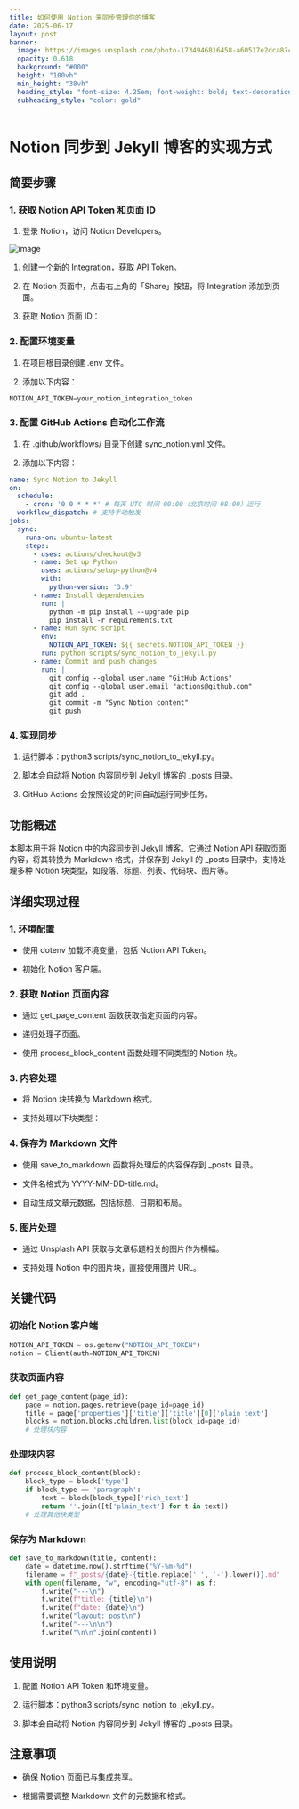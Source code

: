 ```yaml
---
title: 如何使用 Notion 来同步管理你的博客
date: 2025-06-17
layout: post
banner:
  image: https://images.unsplash.com/photo-1734946816458-a60517e2dca8?crop=entropy&cs=tinysrgb&fit=max&fm=jpg&ixid=M3w2OTIwMzJ8MHwxfHJhbmRvbXx8fHx8fHx8fDE3NTAxNTU4NjR8&ixlib=rb-4.1.0&q=80&w=1080
  opacity: 0.618
  background: "#000"
  height: "100vh"
  min_height: "38vh"
  heading_style: "font-size: 4.25em; font-weight: bold; text-decoration: underline"
  subheading_style: "color: gold"
---
```


# Notion 同步到 Jekyll 博客的实现方式

## 简要步骤

### 1. 获取 Notion API Token 和页面 ID

1. 登录 Notion，访问 Notion Developers。

![image](https://prod-files-secure.s3.us-west-2.amazonaws.com/a7a0cc5a-89b9-4cda-8686-1fba0ca52f40/d19c1afe-dea5-4312-9333-786b0ba83054/image.png?X-Amz-Algorithm=AWS4-HMAC-SHA256&X-Amz-Content-Sha256=UNSIGNED-PAYLOAD&X-Amz-Credential=ASIAZI2LB466SZOE3CXV%2F20250617%2Fus-west-2%2Fs3%2Faws4_request&X-Amz-Date=20250617T102424Z&X-Amz-Expires=3600&X-Amz-Security-Token=IQoJb3JpZ2luX2VjEIr%2F%2F%2F%2F%2F%2F%2F%2F%2F%2FwEaCXVzLXdlc3QtMiJIMEYCIQC8mmZ4ElpXLzPDqeBL2QoYcqmBsPAetqrpAQq7vw%2BFGgIhAJ3i8Y1y5faneOlHnf%2BHou1yDCV7xNMOeu4p%2BWJXO2nVKv8DCHMQABoMNjM3NDIzMTgzODA1Igze%2Bs%2FeYWJ5RuMQPcsq3AOSDO12MM5XKQFuffdCzKmuFcfbMfh%2Bf4m6EVa288zo9p0IoowLX65tp5AdHfRBm%2BDMUnRehmUeJyVgiO01h0FHBWp1n%2BhDc5qsNl06WH%2B4ew2ue5iQgySNjALVZttP%2F5n9ST1S8qUiAHJ2qXR9gKYsadHfAQLkAqE2KHo6j9J8%2Fd24H22bL8MpMQZTSl4BW3b5hi%2BLV6HNfK5D3q1xLoL9eiJnX9kFMocRBPgbpOS6QUZBcenhvXslljn60IqErJ3vesXbWgYGM7DHPlDPhQ5hNGlNMQJdap4vLDRH8%2Be87KX5YdbJXhglegw9ieOwWH03KCdKtGxEitXfxwu6%2BlwCEKUFUozns0qYZyomFD%2Bo3VAytYdRagxCkYDxqQZAnjzHmok5f9Tw%2BrkPPvDuqhmGBc0gFMTJnSMFlIwEdK755h5QLs5%2FjUG1grkcdGAsZpv34PNhyAgIYsovxNewfk4a9M189mPeuVS6PlPRoeQM%2B%2Bx2yESzLSNnd93W1ktF69g1L4R8trTnFEcfiRiWFRIWnjms%2ByDb%2BF5VbtL%2FG9%2BPPDYei6k9hhYs%2FtqzgYqmgbfAcHbCAh%2B%2BZxiGMVjD9lTgYRT%2FLWDccWrJb2tw%2FUqsN8Vqsk8veochNK3hDzCr7sTCBjqkAV1NBhy3xnpQEiOboP8jbtUmT%2BwiRRqkmsjB3ePqW13mJtVPdR9xGJiQTml8GKUszYoM4%2B0PcsOz7CIoRtJILrZFQKUSIfiZdf0kOGGa7Y%2FY06d9VWS7itU950Ny%2BXarb4gcZGNOM%2BeuyThxa73J38%2FaOvu%2Fab%2BjcODOcMaOs6F2R0hwzEFAgDsMW%2B0Xskgz4KOkmadYuz2npSxPhVbjk615xisM&X-Amz-Signature=83183cb8a5369a5dad81a65825a55fcd76597894dcb5ffd996906e7b8ef4f8ae&X-Amz-SignedHeaders=host&x-amz-checksum-mode=ENABLED&x-id=GetObject)

1. 创建一个新的 Integration，获取 API Token。

1. 在 Notion 页面中，点击右上角的「Share」按钮，将 Integration 添加到页面。

1. 获取 Notion 页面 ID：


### 2. 配置环境变量

1. 在项目根目录创建 .env 文件。

1. 添加以下内容：

```javascript
NOTION_API_TOKEN=your_notion_integration_token
```

### 3. 配置 GitHub Actions 自动化工作流

1. 在 .github/workflows/ 目录下创建 sync_notion.yml 文件。

1. 添加以下内容：

```yaml
name: Sync Notion to Jekyll
on:
  schedule:
    - cron: '0 0 * * *' # 每天 UTC 时间 00:00（北京时间 08:00）运行
  workflow_dispatch: # 支持手动触发
jobs:
  sync:
    runs-on: ubuntu-latest
    steps:
      - uses: actions/checkout@v3
      - name: Set up Python
        uses: actions/setup-python@v4
        with:
          python-version: '3.9'
      - name: Install dependencies
        run: |
          python -m pip install --upgrade pip
          pip install -r requirements.txt
      - name: Run sync script
        env:
          NOTION_API_TOKEN: ${{ secrets.NOTION_API_TOKEN }}
        run: python scripts/sync_notion_to_jekyll.py
      - name: Commit and push changes
        run: |
          git config --global user.name "GitHub Actions"
          git config --global user.email "actions@github.com"
          git add .
          git commit -m "Sync Notion content"
          git push
```

### 4. 实现同步

1. 运行脚本：python3 scripts/sync_notion_to_jekyll.py。

1. 脚本会自动将 Notion 内容同步到 Jekyll 博客的 _posts 目录。

1. GitHub Actions 会按照设定的时间自动运行同步任务。

## 功能概述

本脚本用于将 Notion 中的内容同步到 Jekyll 博客。它通过 Notion API 获取页面内容，将其转换为 Markdown 格式，并保存到 Jekyll 的 _posts 目录中。支持处理多种 Notion 块类型，如段落、标题、列表、代码块、图片等。

## 详细实现过程

### 1. 环境配置

- 使用 dotenv 加载环境变量，包括 Notion API Token。

- 初始化 Notion 客户端。

### 2. 获取 Notion 页面内容

- 通过 get_page_content 函数获取指定页面的内容。

- 递归处理子页面。

- 使用 process_block_content 函数处理不同类型的 Notion 块。

### 3. 内容处理

- 将 Notion 块转换为 Markdown 格式。

- 支持处理以下块类型：


### 4. 保存为 Markdown 文件

- 使用 save_to_markdown 函数将处理后的内容保存到 _posts 目录。

- 文件名格式为 YYYY-MM-DD-title.md。

- 自动生成文章元数据，包括标题、日期和布局。

### 5. 图片处理

- 通过 Unsplash API 获取与文章标题相关的图片作为横幅。

- 支持处理 Notion 中的图片块，直接使用图片 URL。

## 关键代码

### 初始化 Notion 客户端

```python
NOTION_API_TOKEN = os.getenv("NOTION_API_TOKEN")
notion = Client(auth=NOTION_API_TOKEN)
```

### 获取页面内容

```python
def get_page_content(page_id):
    page = notion.pages.retrieve(page_id=page_id)
    title = page['properties']['title']['title'][0]['plain_text']
    blocks = notion.blocks.children.list(block_id=page_id)
    # 处理块内容
```

### 处理块内容

```python
def process_block_content(block):
    block_type = block['type']
    if block_type == 'paragraph':
        text = block[block_type]['rich_text']
        return ''.join([t['plain_text'] for t in text])
    # 处理其他块类型
```

### 保存为 Markdown

```python
def save_to_markdown(title, content):
    date = datetime.now().strftime("%Y-%m-%d")
    filename = f"_posts/{date}-{title.replace(' ', '-').lower()}.md"
    with open(filename, "w", encoding="utf-8") as f:
        f.write("---\n")
        f.write(f"title: {title}\n")
        f.write(f"date: {date}\n")
        f.write("layout: post\n")
        f.write("---\n\n")
        f.write("\n\n".join(content))
```

## 使用说明

1. 配置 Notion API Token 和环境变量。

1. 运行脚本：python3 scripts/sync_notion_to_jekyll.py。

1. 脚本会自动将 Notion 内容同步到 Jekyll 博客的 _posts 目录。

## 注意事项

- 确保 Notion 页面已与集成共享。

- 根据需要调整 Markdown 文件的元数据和格式。